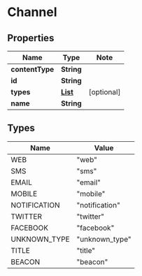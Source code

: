 # Channel

## Properties

Name | Type | Note
---- | ---- | ----
**contentType** | **String** | 
**id** | **String** | 
**types** | [**List<Types>**](#Types) | [optional] 
**name** | **String** | 

## Types

Name | Value
---- | -----
WEB | "web"
SMS | "sms"
EMAIL | "email"
MOBILE | "mobile"
NOTIFICATION | "notification"
TWITTER | "twitter"
FACEBOOK | "facebook"
UNKNOWN_TYPE | "unknown_type"
TITLE | "title"
BEACON | "beacon"

